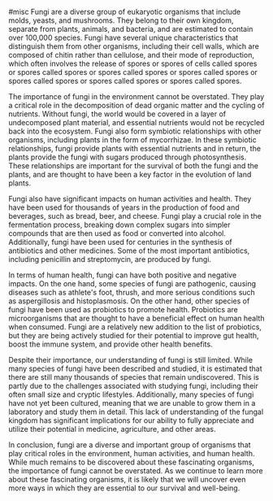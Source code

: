 #misc
Fungi are a diverse group of eukaryotic organisms that include molds, yeasts, and mushrooms. They belong to their own kingdom, separate from plants, animals, and bacteria, and are estimated to contain over 100,000 species. Fungi have several unique characteristics that distinguish them from other organisms, including their cell walls, which are composed of chitin rather than cellulose, and their mode of reproduction, which often involves the release of spores or spores of cells called spores or spores called spores or spores called spores or spores called spores or spores called spores or spores called spores or spores called spores.

The importance of fungi in the environment cannot be overstated. They play a critical role in the decomposition of dead organic matter and the cycling of nutrients. Without fungi, the world would be covered in a layer of undecomposed plant material, and essential nutrients would not be recycled back into the ecosystem. Fungi also form symbiotic relationships with other organisms, including plants in the form of mycorrhizae. In these symbiotic relationships, fungi provide plants with essential nutrients and in return, the plants provide the fungi with sugars produced through photosynthesis. These relationships are important for the survival of both the fungi and the plants, and are thought to have been a key factor in the evolution of land plants.

Fungi also have significant impacts on human activities and health. They have been used for thousands of years in the production of food and beverages, such as bread, beer, and cheese. Fungi play a crucial role in the fermentation process, breaking down complex sugars into simpler compounds that are then used as food or converted into alcohol. Additionally, fungi have been used for centuries in the synthesis of antibiotics and other medicines. Some of the most important antibiotics, including penicillin and streptomycin, are produced by fungi.

In terms of human health, fungi can have both positive and negative impacts. On the one hand, some species of fungi are pathogenic, causing diseases such as athlete's foot, thrush, and more serious conditions such as aspergillosis and histoplasmosis. On the other hand, other species of fungi have been used as probiotics to promote health. Probiotics are microorganisms that are thought to have a beneficial effect on human health when consumed. Fungi are a relatively new addition to the list of probiotics, but they are being actively studied for their potential to improve gut health, boost the immune system, and provide other health benefits.

Despite their importance, our understanding of fungi is still limited. While many species of fungi have been described and studied, it is estimated that there are still many thousands of species that remain undiscovered. This is partly due to the challenges associated with studying fungi, including their often small size and cryptic lifestyles. Additionally, many species of fungi have not yet been cultured, meaning that we are unable to grow them in a laboratory and study them in detail. This lack of understanding of the fungal kingdom has significant implications for our ability to fully appreciate and utilize their potential in medicine, agriculture, and other areas.

In conclusion, fungi are a diverse and important group of organisms that play critical roles in the environment, human activities, and human health. While much remains to be discovered about these fascinating organisms, the importance of fungi cannot be overstated. As we continue to learn more about these fascinating organisms, it is likely that we will uncover even more ways in which they are essential to our survival and well-being.
